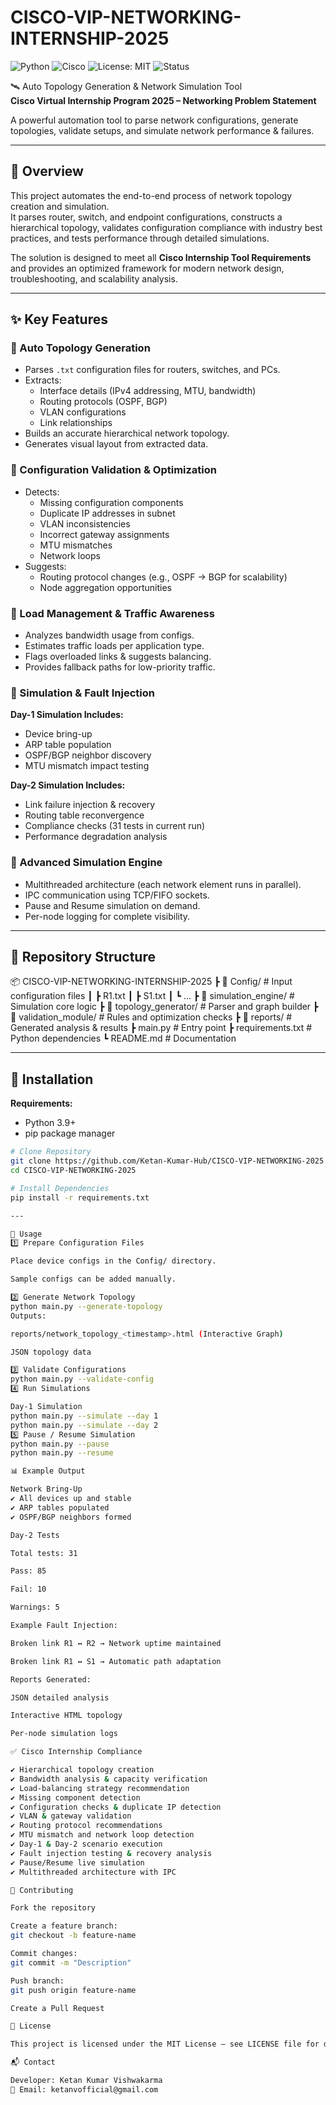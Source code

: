 # CISCO-VIP-NETWORKING-INTERNSHIP-2025

![Python](https://img.shields.io/badge/Python-3.9+-blue?logo=python&logoColor=white)
![Cisco](https://img.shields.io/badge/Cisco-VIP%202025-red?logo=cisco&logoColor=white)
![License: MIT](https://img.shields.io/badge/License-MIT-green.svg)
![Status](https://img.shields.io/badge/Status-Active-success)

🛰️ Auto Topology Generation & Network Simulation Tool  
**Cisco Virtual Internship Program 2025 – Networking Problem Statement**

A powerful automation tool to parse network configurations, generate topologies, validate setups, and simulate network performance & failures.

---

## 📖 Overview
This project automates the end-to-end process of network topology creation and simulation.  
It parses router, switch, and endpoint configurations, constructs a hierarchical topology, validates configuration compliance with industry best practices, and tests performance through detailed simulations.

The solution is designed to meet all **Cisco Internship Tool Requirements** and provides an optimized framework for modern network design, troubleshooting, and scalability analysis.

---

## ✨ Key Features

### 🔹 Auto Topology Generation
- Parses `.txt` configuration files for routers, switches, and PCs.  
- Extracts:  
  - Interface details (IPv4 addressing, MTU, bandwidth)  
  - Routing protocols (OSPF, BGP)  
  - VLAN configurations  
  - Link relationships  
- Builds an accurate hierarchical network topology.  
- Generates visual layout from extracted data.  

### 🔹 Configuration Validation & Optimization
- Detects:  
  - Missing configuration components  
  - Duplicate IP addresses in subnet  
  - VLAN inconsistencies  
  - Incorrect gateway assignments  
  - MTU mismatches  
  - Network loops  
- Suggests:  
  - Routing protocol changes (e.g., OSPF → BGP for scalability)  
  - Node aggregation opportunities  

### 🔹 Load Management & Traffic Awareness
- Analyzes bandwidth usage from configs.  
- Estimates traffic loads per application type.  
- Flags overloaded links & suggests balancing.  
- Provides fallback paths for low-priority traffic.  

### 🔹 Simulation & Fault Injection
**Day-1 Simulation Includes:**  
- Device bring-up  
- ARP table population  
- OSPF/BGP neighbor discovery  
- MTU mismatch impact testing  

**Day-2 Simulation Includes:**  
- Link failure injection & recovery  
- Routing table reconvergence  
- Compliance checks (31 tests in current run)  
- Performance degradation analysis  

### 🔹 Advanced Simulation Engine
- Multithreaded architecture (each network element runs in parallel).  
- IPC communication using TCP/FIFO sockets.  
- Pause and Resume simulation on demand.  
- Per-node logging for complete visibility.  

---

## 📁 Repository Structure
📦 CISCO-VIP-NETWORKING-INTERNSHIP-2025
┣ 📂 Config/ # Input configuration files
┃ ┣ R1.txt
┃ ┣ S1.txt
┃ ┗ ...
┣ 📂 simulation_engine/ # Simulation core logic
┣ 📂 topology_generator/ # Parser and graph builder
┣ 📂 validation_module/ # Rules and optimization checks
┣ 📂 reports/ # Generated analysis & results
┣ main.py # Entry point
┣ requirements.txt # Python dependencies
┗ README.md # Documentation

---

## 🔧 Installation

**Requirements:**  
- Python 3.9+  
- pip package manager  

```bash
# Clone Repository
git clone https://github.com/Ketan-Kumar-Hub/CISCO-VIP-NETWORKING-2025.git
cd CISCO-VIP-NETWORKING-2025

# Install Dependencies
pip install -r requirements.txt

---

🚀 Usage
1️⃣ Prepare Configuration Files

Place device configs in the Config/ directory.

Sample configs can be added manually.

2️⃣ Generate Network Topology
python main.py --generate-topology
Outputs:

reports/network_topology_<timestamp>.html (Interactive Graph)

JSON topology data

3️⃣ Validate Configurations
python main.py --validate-config
4️⃣ Run Simulations

Day-1 Simulation
python main.py --simulate --day 1
python main.py --simulate --day 2
5️⃣ Pause / Resume Simulation
python main.py --pause
python main.py --resume

📊 Example Output

Network Bring-Up
✔ All devices up and stable
✔ ARP tables populated
✔ OSPF/BGP neighbors formed

Day-2 Tests

Total tests: 31

Pass: 85

Fail: 10

Warnings: 5

Example Fault Injection:

Broken link R1 ↔ R2 → Network uptime maintained

Broken link R1 ↔ S1 → Automatic path adaptation

Reports Generated:

JSON detailed analysis

Interactive HTML topology

Per-node simulation logs

✅ Cisco Internship Compliance

✔ Hierarchical topology creation
✔ Bandwidth analysis & capacity verification
✔ Load-balancing strategy recommendation
✔ Missing component detection
✔ Configuration checks & duplicate IP detection
✔ VLAN & gateway validation
✔ Routing protocol recommendations
✔ MTU mismatch and network loop detection
✔ Day-1 & Day-2 scenario execution
✔ Fault injection testing & recovery analysis
✔ Pause/Resume live simulation
✔ Multithreaded architecture with IPC

🤝 Contributing

Fork the repository

Create a feature branch:
git checkout -b feature-name

Commit changes:
git commit -m "Description"

Push branch:
git push origin feature-name

Create a Pull Request

📜 License

This project is licensed under the MIT License – see LICENSE file for details.

📬 Contact

Developer: Ketan Kumar Vishwakarma
📧 Email: ketanvofficial@gmail.com
